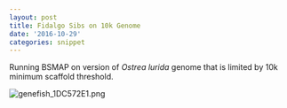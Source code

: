 ```yaml
---
layout: post
title: Fidalgo Sibs on 10k Genome
date: '2016-10-29'
categories: snippet
---
```


Running BSMAP on version of _Ostrea lurida_ genome that is limited by 10k minimum scaffold threshold.

<img src="http://eagle.fish.washington.edu/cnidarian/skitch/genefish_1DC572E1.png" alt="genefish_1DC572E1.png"/>

